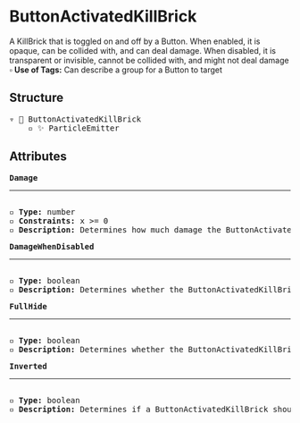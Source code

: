 # ButtonActivatedKillBrick

A KillBrick that is toggled on and off by a Button. When enabled, it is opaque, can be collided with, and can deal damage. When disabled, it is transparent or invisible, cannot be collided with, and might not deal damage    
▫️ <b>Use of Tags:</b> Can describe a group for a Button to target

## Structure
<pre>
▿ 🔲 ButtonActivatedKillBrick
    ▫️ ✨ ParticleEmitter
</pre>

## Attributes
<pre>
<b>Damage</b>  
<hr>
▫️ <b>Type:</b> number  
▫️ <b>Constraints:</b> x >= 0  
▫️ <b>Description:</b> Determines how much damage the ButtonActivatedKillBrick should deal to the Player
</pre>

<pre>
<b>DamageWhenDisabled</b>  
<hr>
▫️ <b>Type:</b> boolean  
▫️ <b>Description:</b> Determines whether the ButtonActivatedKillBrick should deal damage when toggled off
</pre>

<pre>
<b>FullHide</b>  
<hr>
▫️ <b>Type:</b> boolean  
▫️ <b>Description:</b> Determines whether the ButtonActivatedKillBrick should be invisible when disabled
</pre>

<pre>
<b>Inverted</b>  
<hr>
▫️ <b>Type:</b> boolean  
▫️ <b>Description:</b> Determines if a ButtonActivatedKillBrick should be enabled when disabled, and visa versa
</pre>

